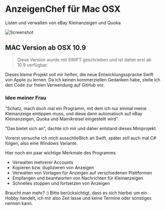 AnzeigenChef für Mac OSX
=========

Listen und verwalten von eBay Kleinanzeigen und Quoka

![Screenshot](http://gastonx.net/wp-content/uploads/2015/05/Bildschirmfoto-2015-05-25-um-13.06.05.png)

## MAC Version ab OSX 10.9

>Diese Version wurde mit SWIFT geschrieben und ist daher erst ab 10.9 verfügbar.

Dieses kleine Projekt soll mir helfen, die neue Entwicklungssprache Swift von Apple zu lernen. Da ich keinen kommerziellen Gedanken habe, stelle ich den Code zur freien Verwendung auf GitHub vor.

### Idee meiner Frau

"Schatz, mach doch mal ein Programm, mit dem ich nur einmal meine Kleinanzeige eintippen muss, und diese dann automatisch auf eBay Kleinanzeigen, Quoka und Mamikreisel eingestellt wird".

"Das bietet sich an", dachte ich mir und daher entstand dieses Miniprojekt.

Vorerst versuche ich mich ausschließlich an Swift, später soll auch mal C# folgen, also eine Windows Variante.

Hier noch ein paar wichtige Merkmale des Programms

* Verwalten mehrerer Accounts
* Kopieren bzw. duplizieren von Anzeigen
* Verwalten von Vorlagen für Anzeigen auf verschiedenen Plattformen
* Empfangen und beantworten von Nachrichten für Kleinanzeigen
* Schnelles stoppen und fortsetzen von Anzeigen

Braucht man mehr? :) Bitte berücksichtigt, dass es sich hierbei um ein Hobby handelt, ich mir also Zeit lasse und keine Termine oder sonstiges nennen kann.
